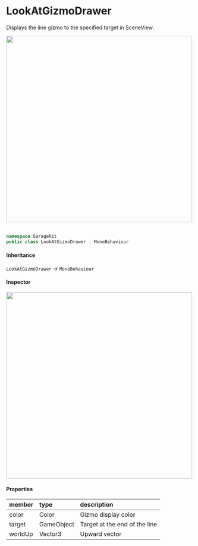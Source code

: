 # LookAtGizmoDrawer

Displays the line gizmo to the specified target in SceneView.

<img src="~/image/script_reference/lookatgizmodrawer_sceneview.png" width="500px"/>
</br>
</br>

```csharp
namespace GarageKit
public class LookAtGizmoDrawer : MonoBehaviour
```

#### Inheritance

`LookAtGizmoDrawer` -> `MonoBehaviour`

#### Inspector

<img src="~/image/script_reference/lookatgizmodrawer_inspector.png" width="500px"/>

#### Properties

|member|type|description|
|:--|:--|:--|
|color|Color|Gizmo display color|
|target|GameObject|Target at the end of the line|
|worldUp|Vector3|Upward vector|
